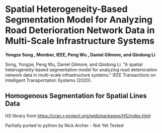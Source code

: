 # Spatial Heterogeneity-Based Segmentation Model for Analyzing Road Deterioration Network Data in Multi-Scale Infrastructure Systems

**Yongze Song , Member, IEEE, Peng Wu , Daniel Gilmore, and Qindong Li**

Song, Yongze, Peng Wu, Daniel Gilmore, and Qindong Li. "A spatial heterogeneity-based segmentation model for analyzing road deterioration network data in multi-scale infrastructure systems." IEEE Transactions on Intelligent Transportation Systems (2020).

## Homogenous Segmentation for Spatial Lines Data

HS library from <https://cran.r-project.org/web/packages/HS/index.html>

Partially ported to python by Nick Archer - Not Yet Tested